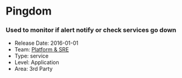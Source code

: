 # Pingdom
### Used to monitor if alert notify or check services go down
* Release Date: 2016-01-01
* Team: [Platform & SRE](../teams/platform.md)
* Type: service
* Level: Application
* Area: 3rd Party
